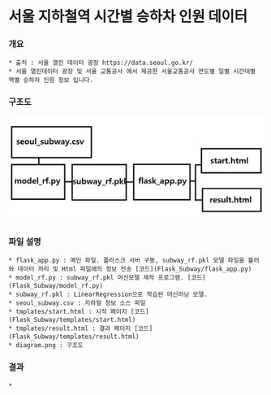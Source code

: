 # 서울 지하철역 시간별 승하차 인원 데이터 

### 개요
    * 출처 : 서울 열린 데이터 광장 https://data.seoul.go.kr/
    * 서울 열린데이터 광장 및 서울 교통공사 에서 제공한 서울교통공사 연도별 일별 시간대별 역별 승하차 인원 정보 입니다. 

### 구조도
![구조도](Flask_Subway/diagram.png)
    
### 파일 설명
    * flask_app.py : 메인 파일. 플라스크 서버 구동, subway_rf.pkl 모델 파일을 불러와 데이터 처리 및 Html 파일에의 정보 전송 [코드](Flask_Subway/flask_app.py)
    * model_rf.py : subway_rf.pkl 머신모델 제작 프로그램. [코드](Flask_Subway/model_rf.py)
    * subway_rf.pkl : LinearRegression으로 학습된 머신러닝 모델.
    * seoul_subway.csv : 지하철 정보 소스 파일
    * tmplates/start.html : 시작 페이지 [코드](Flask_Subway/templates/start.html)
    * tmplates/result.html : 결과 페이지 [코드](Flask_Subway/templates/result.html)
    * diagram.png : 구조도
    

### 결과
    * 



